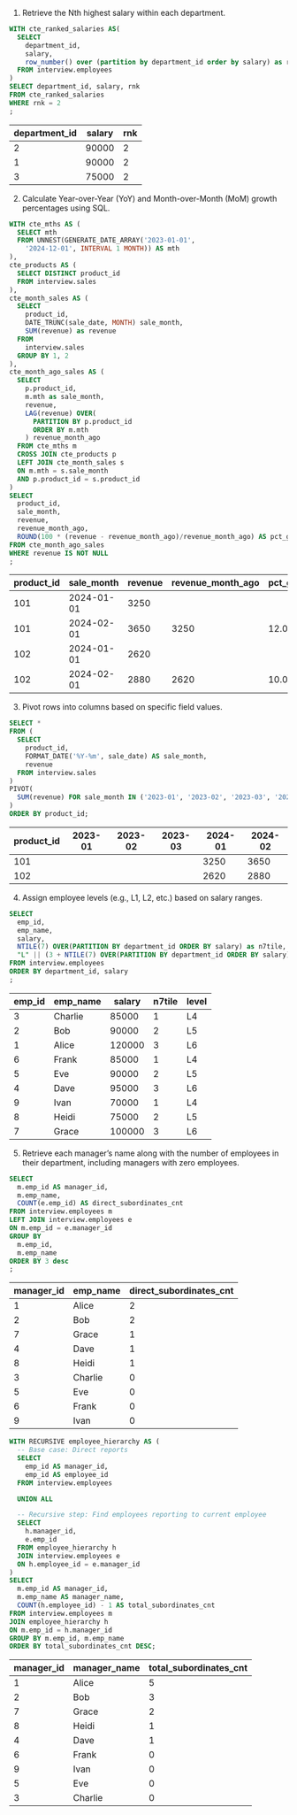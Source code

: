 1. Retrieve the Nth highest salary within each department.
```sql
WITH cte_ranked_salaries AS(
  SELECT 
    department_id,
    salary,
    row_number() over (partition by department_id order by salary) as rnk
  FROM interview.employees
)
SELECT department_id, salary, rnk
FROM cte_ranked_salaries
WHERE rnk = 2
;
```
| department_id | salary | rnk |
|---------------|--------|-----|
| 2             | 90000  | 2   |
| 1             | 90000  | 2   |
| 3             | 75000  | 2   |

2. Calculate Year-over-Year (YoY) and Month-over-Month (MoM) growth percentages using SQL.
```sql
WITH cte_mths AS (
  SELECT mth
  FROM UNNEST(GENERATE_DATE_ARRAY('2023-01-01',
    '2024-12-01', INTERVAL 1 MONTH)) AS mth 
),
cte_products AS (
  SELECT DISTINCT product_id
  FROM interview.sales
),
cte_month_sales AS (
  SELECT
    product_id,
    DATE_TRUNC(sale_date, MONTH) sale_month,
    SUM(revenue) as revenue
  FROM
    interview.sales
  GROUP BY 1, 2
),
cte_month_ago_sales AS (
  SELECT
    p.product_id,
    m.mth as sale_month,
    revenue,
    LAG(revenue) OVER(
      PARTITION BY p.product_id
      ORDER BY m.mth
    ) revenue_month_ago
  FROM cte_mths m
  CROSS JOIN cte_products p
  LEFT JOIN cte_month_sales s
  ON m.mth = s.sale_month
  AND p.product_id = s.product_id
)
SELECT
  product_id,
  sale_month,
  revenue,
  revenue_month_ago,
  ROUND(100 * (revenue - revenue_month_ago)/revenue_month_ago) AS pct_growth_mom
FROM cte_month_ago_sales
WHERE revenue IS NOT NULL
;
```
| product_id | sale_month | revenue | revenue_month_ago | pct_growth_mom |
|------------|------------|---------|-------------------|----------------|
| 101        | 2024-01-01 | 3250    |                   |                |
| 101        | 2024-02-01 | 3650    | 3250              | 12.0           |
| 102        | 2024-01-01 | 2620    |                   |                |
| 102        | 2024-02-01 | 2880    | 2620              | 10.0           |


3. Pivot rows into columns based on specific field values.
```sql
SELECT *
FROM (
  SELECT 
    product_id,
    FORMAT_DATE('%Y-%m', sale_date) AS sale_month,
    revenue
  FROM interview.sales
)
PIVOT(
  SUM(revenue) FOR sale_month IN ('2023-01', '2023-02', '2023-03', '2024-01', '2024-02')
)
ORDER BY product_id;
```
| product_id | 2023-01 | 2023-02 | 2023-03 | 2024-01 | 2024-02 |
|------------|---------|---------|---------|---------|---------|
| 101        |         |         |         | 3250    | 3650    |
| 102        |         |         |         | 2620    | 2880    |

4. Assign employee levels (e.g., L1, L2, etc.) based on salary ranges.
```sql
SELECT 
  emp_id,
  emp_name,
  salary,
  NTILE(7) OVER(PARTITION BY department_id ORDER BY salary) as n7tile,
  "L" || (3 + NTILE(7) OVER(PARTITION BY department_id ORDER BY salary)) AS level
FROM interview.employees
ORDER BY department_id, salary
;
```
| emp_id | emp_name | salary | n7tile | level |
|--------|----------|--------|--------|-------|
| 3      | Charlie  | 85000  | 1      | L4    |
| 2      | Bob      | 90000  | 2      | L5    |
| 1      | Alice    | 120000 | 3      | L6    |
| 6      | Frank    | 85000  | 1      | L4    |
| 5      | Eve      | 90000  | 2      | L5    |
| 4      | Dave     | 95000  | 3      | L6    |
| 9      | Ivan     | 70000  | 1      | L4    |
| 8      | Heidi    | 75000  | 2      | L5    |
| 7      | Grace    | 100000 | 3      | L6    |

5. Retrieve each manager’s name along with the number of employees in their department, including managers with zero employees.
```sql
SELECT
  m.emp_id AS manager_id,
  m.emp_name,
  COUNT(e.emp_id) AS direct_subordinates_cnt
FROM interview.employees m
LEFT JOIN interview.employees e
ON m.emp_id = e.manager_id
GROUP BY
  m.emp_id,
  m.emp_name
ORDER BY 3 desc
;
```
| manager_id | emp_name | direct_subordinates_cnt |
|------------|----------|--------------------------|
| 1          | Alice    | 2                        |
| 2          | Bob      | 2                        |
| 7          | Grace    | 1                        |
| 4          | Dave     | 1                        |
| 8          | Heidi    | 1                        |
| 3          | Charlie  | 0                        |
| 5          | Eve      | 0                        |
| 6          | Frank    | 0                        |
| 9          | Ivan     | 0                        |


```sql
WITH RECURSIVE employee_hierarchy AS (
  -- Base case: Direct reports
  SELECT
    emp_id AS manager_id,
    emp_id AS employee_id
  FROM interview.employees

  UNION ALL

  -- Recursive step: Find employees reporting to current employee
  SELECT
    h.manager_id,
    e.emp_id
  FROM employee_hierarchy h
  JOIN interview.employees e
  ON h.employee_id = e.manager_id
)
SELECT
  m.emp_id AS manager_id,
  m.emp_name AS manager_name,
  COUNT(h.employee_id) - 1 AS total_subordinates_cnt
FROM interview.employees m
JOIN employee_hierarchy h
ON m.emp_id = h.manager_id
GROUP BY m.emp_id, m.emp_name
ORDER BY total_subordinates_cnt DESC;
```
| manager_id | manager_name | total_subordinates_cnt |
|------------|--------------|-------------------------|
| 1          | Alice        | 5                       |
| 2          | Bob          | 3                       |
| 7          | Grace        | 2                       |
| 8          | Heidi        | 1                       |
| 4          | Dave         | 1                       |
| 6          | Frank        | 0                       |
| 9          | Ivan         | 0                       |
| 5          | Eve          | 0                       |
| 3          | Charlie      | 0                       |
